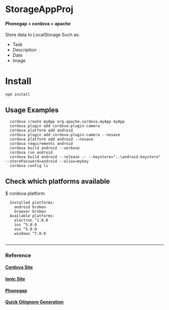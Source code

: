 # StorageAppProj

#### Phonegap + cordova + apache

Store data to LocalStorage
Such as:
  - Task
  - Description
  - Date
  - Image
  

# Install
```
npm install 
```


## Usage Examples
```
  cordova create myApp org.apache.cordova.myApp myApp
  cordova plugin add cordova-plugin-camera
  cordova platform add android
  cordova plugin add cordova-plugin-camera --nosave
  cordova platform add android --nosave
  cordova requirements android    
  cordova build android --verbose
  cordova run android
  cordova build android --release -- --keystore="..\android.keystore" --storePassword=android --alias=mykey
  cordova config ls
```

## Check which platforms available

$ cordova platform

```
  Installed platforms:
    android broken
    browser broken
  Available platforms: 
    electron ^1.0.0
    ios ^5.0.0
    osx ^5.0.0
    windows ^7.0.0
	
```

---
### Reference

#### [Cordova Site](https://cordova.apache.org/#getstarted)

#### [Ionic Site](https://ionicframework.com/getting-started)

#### [Phonegap](https://phonegap.com/)

#### [Quick Gitignore Generation](https://www.gitignore.io/api/apachecordova)